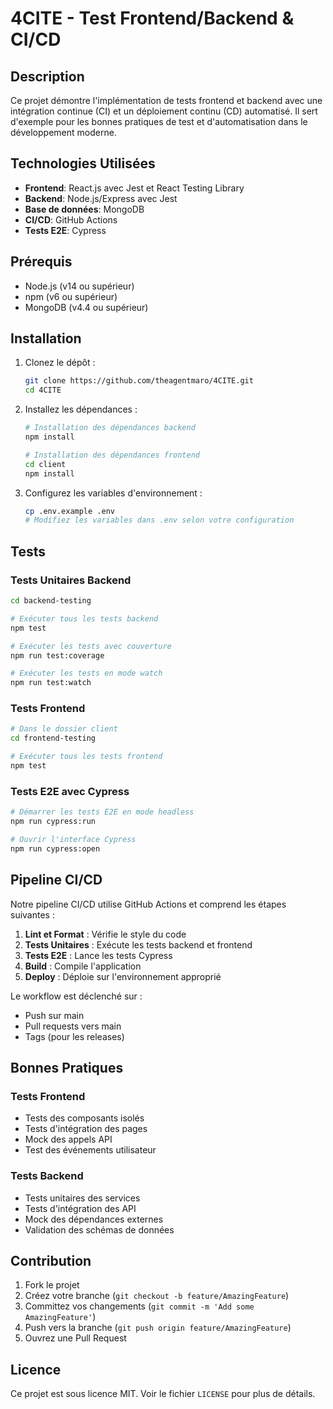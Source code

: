 # 4CITE - Test Frontend/Backend & CI/CD

## Description
Ce projet démontre l'implémentation de tests frontend et backend avec une intégration continue (CI) et un déploiement continu (CD) automatisé. Il sert d'exemple pour les bonnes pratiques de test et d'automatisation dans le développement moderne.

## Technologies Utilisées
- **Frontend**: React.js avec Jest et React Testing Library
- **Backend**: Node.js/Express avec Jest
- **Base de données**: MongoDB
- **CI/CD**: GitHub Actions
- **Tests E2E**: Cypress

## Prérequis
- Node.js (v14 ou supérieur)
- npm (v6 ou supérieur)
- MongoDB (v4.4 ou supérieur)

## Installation
1. Clonez le dépôt :
    ```bash
    git clone https://github.com/theagentmaro/4CITE.git
    cd 4CITE
    ```

2. Installez les dépendances :
    ```bash
    # Installation des dépendances backend
    npm install
    
    # Installation des dépendances frontend
    cd client
    npm install
    ```

3. Configurez les variables d'environnement :
    ```bash
    cp .env.example .env
    # Modifiez les variables dans .env selon votre configuration
    ```

## Tests

### Tests Unitaires Backend
```bash
cd backend-testing

# Exécuter tous les tests backend
npm test

# Exécuter les tests avec couverture
npm run test:coverage

# Exécuter les tests en mode watch
npm run test:watch
```

### Tests Frontend
```bash
# Dans le dossier client
cd frontend-testing

# Exécuter tous les tests frontend
npm test

```

### Tests E2E avec Cypress
```bash
# Démarrer les tests E2E en mode headless
npm run cypress:run

# Ouvrir l'interface Cypress
npm run cypress:open
```

## Pipeline CI/CD

Notre pipeline CI/CD utilise GitHub Actions et comprend les étapes suivantes :

1. **Lint et Format** : Vérifie le style du code
2. **Tests Unitaires** : Exécute les tests backend et frontend
3. **Tests E2E** : Lance les tests Cypress
4. **Build** : Compile l'application
5. **Deploy** : Déploie sur l'environnement approprié

Le workflow est déclenché sur :
- Push sur main
- Pull requests vers main
- Tags (pour les releases)


## Bonnes Pratiques

### Tests Frontend
- Tests des composants isolés
- Tests d'intégration des pages
- Mock des appels API
- Test des événements utilisateur

### Tests Backend
- Tests unitaires des services
- Tests d'intégration des API
- Mock des dépendances externes
- Validation des schémas de données


## Contribution

1. Fork le projet
2. Créez votre branche (`git checkout -b feature/AmazingFeature`)
3. Committez vos changements (`git commit -m 'Add some AmazingFeature'`)
4. Push vers la branche (`git push origin feature/AmazingFeature`)
5. Ouvrez une Pull Request

## Licence

Ce projet est sous licence MIT. Voir le fichier `LICENSE` pour plus de détails.
